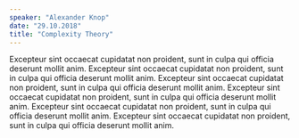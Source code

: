 ```yaml
---
speaker: "Alexander Knop"
date: "29.10.2018"
title: "Complexity Theory"
---
```

Excepteur sint occaecat cupidatat non proident, sunt in culpa qui officia deserunt mollit anim. Excepteur sint occaecat cupidatat non proident, sunt in culpa qui officia deserunt mollit anim. Excepteur sint occaecat cupidatat non proident, sunt in culpa qui officia deserunt mollit anim. Excepteur sint occaecat cupidatat non proident, sunt in culpa qui officia deserunt mollit anim. Excepteur sint occaecat cupidatat non proident, sunt in culpa qui officia deserunt mollit anim. Excepteur sint occaecat cupidatat non proident, sunt in culpa qui officia deserunt mollit anim.
